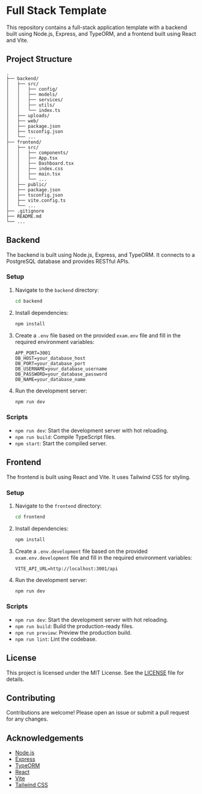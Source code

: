 # Full Stack Template

This repository contains a full-stack application template with a backend built using Node.js, Express, and TypeORM, and a frontend built using React and Vite.

## Project Structure

```
.
├── backend/
│   ├── src/
│   │   ├── config/
│   │   ├── models/
│   │   ├── services/
│   │   ├── utils/
│   │   └── index.ts
│   ├── uploads/
│   ├── web/
│   ├── package.json
│   ├── tsconfig.json
│   └── ...
├── frontend/
│   ├── src/
│   │   ├── components/
│   │   ├── App.tsx
│   │   ├── Dashboard.tsx
│   │   ├── index.css
│   │   ├── main.tsx
│   │   └── ...
│   ├── public/
│   ├── package.json
│   ├── tsconfig.json
│   ├── vite.config.ts
│   └── ...
├── .gitignore
├── README.md
└── ...
```

## Backend

The backend is built using Node.js, Express, and TypeORM. It connects to a PostgreSQL database and provides RESTful APIs.

### Setup

1. Navigate to the `backend` directory:
   ```sh
   cd backend
   ```

2. Install dependencies:
   ```sh
   npm install
   ```

3. Create a `.env` file based on the provided `exam.env` file and fill in the required environment variables:
   ```env
   APP_PORT=3001
   DB_HOST=your_database_host
   DB_PORT=your_database_port
   DB_USERNAME=your_database_username
   DB_PASSWORD=your_database_password
   DB_NAME=your_database_name
   ```

4. Run the development server:
   ```sh
   npm run dev
   ```

### Scripts

- `npm run dev`: Start the development server with hot reloading.
- `npm run build`: Compile TypeScript files.
- `npm start`: Start the compiled server.

## Frontend

The frontend is built using React and Vite. It uses Tailwind CSS for styling.

### Setup

1. Navigate to the `frontend` directory:
   ```sh
   cd frontend
   ```

2. Install dependencies:
   ```sh
   npm install
   ```

3. Create a `.env.development` file based on the provided `exam.env.development` file and fill in the required environment variables:
   ```development
   VITE_API_URL=http://localhost:3001/api
   ```

4. Run the development server:
   ```sh
   npm run dev
   ```

### Scripts

- `npm run dev`: Start the development server with hot reloading.
- `npm run build`: Build the production-ready files.
- `npm run preview`: Preview the production build.
- `npm run lint`: Lint the codebase.

## License

This project is licensed under the MIT License. See the [LICENSE](LICENSE) file for details.

## Contributing

Contributions are welcome! Please open an issue or submit a pull request for any changes.

## Acknowledgements

- [Node.js](https://nodejs.org/)
- [Express](https://expressjs.com/)
- [TypeORM](https://typeorm.io/)
- [React](https://reactjs.org/)
- [Vite](https://vitejs.dev/)
- [Tailwind CSS](https://tailwindcss.com/)